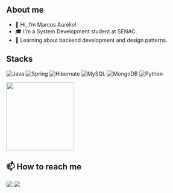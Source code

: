 ## About me

- 👋 Hi, I’m Marcos Aurélio!
- 🎓 I'm a System Development student at SENAC.
- 🌱 Learning about backend development and design patterns.

## Stacks

![Java](https://img.shields.io/badge/java-%23ED8B00.svg?style=for-the-badge&logo=openjdk&logoColor=white)
![Spring](https://img.shields.io/badge/spring-%236DB33F.svg?style=for-the-badge&logo=spring&logoColor=white)
![Hibernate](https://img.shields.io/badge/Hibernate-59666C?style=for-the-badge&logo=Hibernate&logoColor=white)
![MySQL](https://img.shields.io/badge/mysql-4479A1.svg?style=for-the-badge&logo=mysql&logoColor=white)
![MongoDB](https://img.shields.io/badge/MongoDB-%234ea94b.svg?style=for-the-badge&logo=mongodb&logoColor=white)
![Python](https://img.shields.io/badge/python-3670A0?style=for-the-badge&logo=python&logoColor=ffdd54)

<a href="https://github.com/marcosarl1">
  <img height="180em" src="https://github-readme-stats.vercel.app/api?username=marcosarl1&theme=github_dark&show_icons=true" />
</a>

<br/>

## 📫 How to reach me
<div>
  <a href="https://www.linkedin.com/in/marcos-aur%C3%A9lio-alves-j%C3%BAnior-a6044b211/" target="_blank"><img src="https://img.shields.io/badge/LinkedIn-0077B5?style=for-the-badge&logo=linkedin&logoColor=white" target="_blank"></a>
    <a href="mailto:marcosajr11@gmail.com" target="_blank"><img src="https://img.shields.io/badge/Gmail-D14836?style=for-the-badge&logo=gmail&logoColor=white" target="_blank"></a>
</div>



<!---
marcosarl1/marcosarl1 is a ✨ special ✨ repository because its `README.md` (this file) appears on your GitHub profile.
You can click the Preview link to take a look at your changes.
--->
